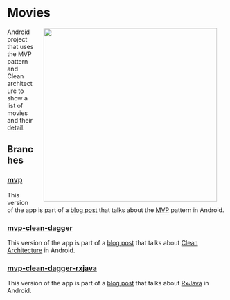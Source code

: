 # Movies

<img src="./art/screenshots.png" width="400" align="right" hspace="20">

Android project that uses the MVP pattern and Clean architecture to show a list of movies and their detail.

## Branches

### [mvp](https://github.com/JoseAngelManeiro/Movies-MVP-Java/tree/mvp)

This version of the app is part of a [blog post](http://joseangelmaneiro.com/mvp-clean-1/) that talks about the [MVP](https://en.wikipedia.org/wiki/Model%E2%80%93view%E2%80%93presenter) pattern in Android.


### [mvp-clean-dagger](https://github.com/JoseAngelManeiro/Movies-MVP-Java/tree/mvp-clean-dagger)

This version of the app is part of a [blog post](http://joseangelmaneiro.com/mvp-clean-2/) that talks about [Clean Architecture](https://8thlight.com/blog/uncle-bob/2012/08/13/the-clean-architecture.html) in Android.


### [mvp-clean-dagger-rxjava](https://github.com/JoseAngelManeiro/Movies-MVP-Java/tree/mvp-clean-dagger-rxjava)

This version of the app is part of a [blog post](http://joseangelmaneiro.com/mvp-clean-rxjava/) that talks about [RxJava](https://github.com/ReactiveX/RxJava) in Android.
